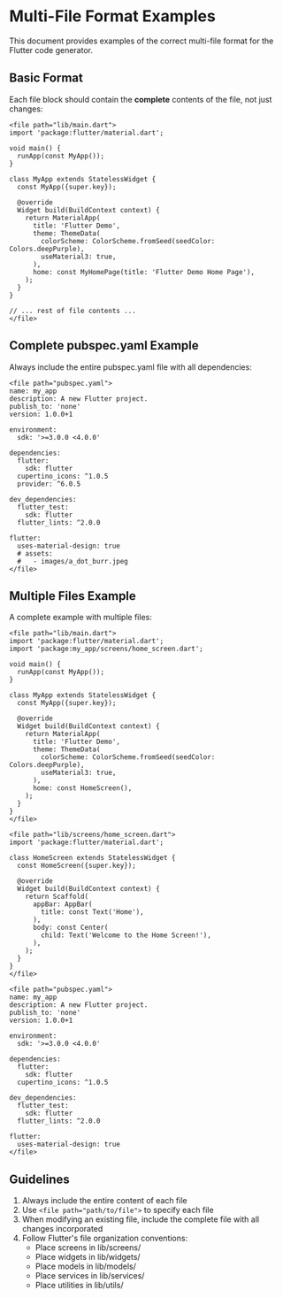 # Multi-File Format Examples

This document provides examples of the correct multi-file format for the Flutter code generator.

## Basic Format

Each file block should contain the **complete** contents of the file, not just changes:

```
<file path="lib/main.dart">
import 'package:flutter/material.dart';

void main() {
  runApp(const MyApp());
}

class MyApp extends StatelessWidget {
  const MyApp({super.key});

  @override
  Widget build(BuildContext context) {
    return MaterialApp(
      title: 'Flutter Demo',
      theme: ThemeData(
        colorScheme: ColorScheme.fromSeed(seedColor: Colors.deepPurple),
        useMaterial3: true,
      ),
      home: const MyHomePage(title: 'Flutter Demo Home Page'),
    );
  }
}

// ... rest of file contents ...
</file>
```

## Complete pubspec.yaml Example

Always include the entire pubspec.yaml file with all dependencies:

```
<file path="pubspec.yaml">
name: my_app
description: A new Flutter project.
publish_to: 'none'
version: 1.0.0+1

environment:
  sdk: '>=3.0.0 <4.0.0'

dependencies:
  flutter:
    sdk: flutter
  cupertino_icons: ^1.0.5
  provider: ^6.0.5

dev_dependencies:
  flutter_test:
    sdk: flutter
  flutter_lints: ^2.0.0

flutter:
  uses-material-design: true
  # assets:
  #   - images/a_dot_burr.jpeg
</file>
```

## Multiple Files Example

A complete example with multiple files:

```
<file path="lib/main.dart">
import 'package:flutter/material.dart';
import 'package:my_app/screens/home_screen.dart';

void main() {
  runApp(const MyApp());
}

class MyApp extends StatelessWidget {
  const MyApp({super.key});

  @override
  Widget build(BuildContext context) {
    return MaterialApp(
      title: 'Flutter Demo',
      theme: ThemeData(
        colorScheme: ColorScheme.fromSeed(seedColor: Colors.deepPurple),
        useMaterial3: true,
      ),
      home: const HomeScreen(),
    );
  }
}
</file>

<file path="lib/screens/home_screen.dart">
import 'package:flutter/material.dart';

class HomeScreen extends StatelessWidget {
  const HomeScreen({super.key});

  @override
  Widget build(BuildContext context) {
    return Scaffold(
      appBar: AppBar(
        title: const Text('Home'),
      ),
      body: const Center(
        child: Text('Welcome to the Home Screen!'),
      ),
    );
  }
}
</file>

<file path="pubspec.yaml">
name: my_app
description: A new Flutter project.
publish_to: 'none'
version: 1.0.0+1

environment:
  sdk: '>=3.0.0 <4.0.0'

dependencies:
  flutter:
    sdk: flutter
  cupertino_icons: ^1.0.5

dev_dependencies:
  flutter_test:
    sdk: flutter
  flutter_lints: ^2.0.0

flutter:
  uses-material-design: true
</file>
```

## Guidelines

1. Always include the entire content of each file
2. Use `<file path="path/to/file">` to specify each file
3. When modifying an existing file, include the complete file with all changes incorporated
4. Follow Flutter's file organization conventions:
   - Place screens in lib/screens/
   - Place widgets in lib/widgets/
   - Place models in lib/models/
   - Place services in lib/services/
   - Place utilities in lib/utils/ 